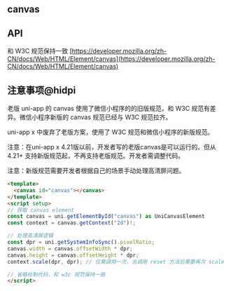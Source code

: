 ## canvas

<!-- UTSCOMJSON.canvas.description -->

<!-- UTSCOMJSON.canvas.compatibility -->

<!-- UTSCOMJSON.canvas.attribute -->

<!-- UTSCOMJSON.canvas.event -->

<!-- UTSCOMJSON.canvas.component_type-->

<!-- UTSCOMJSON.canvas.children -->

<!-- UTSCOMJSON.canvas.example -->

<!-- UTSCOMJSON.canvas.reference -->

## API

和 W3C 规范保持一致 [https://developer.mozilla.org/zh-CN/docs/Web/HTML/Element/canvas](https://developer.mozilla.org/zh-CN/docs/Web/HTML/Element/canvas)

## 注意事项@hidpi

老版 uni-app 的 canvas 使用了微信小程序的的旧版规范，和 W3C 规范有差异。微信小程序新版的 canvas 规范已经与 W3C 规范拉齐。

uni-app x 中废弃了老版方案，使用了 W3C 规范和微信小程序的新版规范。

注意：在uni-app x 4.21版以前，开发者写的老版canvas是可以运行的。但从 4.21+ 支持新版规范起，不再支持老版规范。开发者需调整代码。

注意：新版规范需要开发者根据自己的场景手动处理高清屏问题。

```html
<template>
  <canvas id="canvas"></canvas>
</template>
<script setup>
// 获取 canvas element
const canvas = uni.getElementById("canvas") as UniCanvasElement
const context = canvas.getContext("2d")!;

// 处理高清屏逻辑
const dpr = uni.getSystemInfoSync().pixelRatio;
canvas.width = canvas.offsetWidth * dpr;
canvas.height = canvas.offsetHeight * dpr;
context.scale(dpr, dpr); // 仅需调用一次，当调用 reset 方法后需要再次 scale

// 省略绘制代码，和 w3c 规范保持一致
</script>
```
